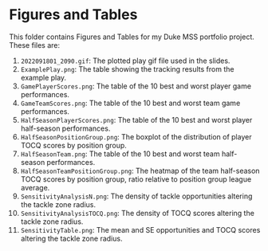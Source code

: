 # Figures and Tables

This folder contains Figures and Tables for my Duke MSS portfolio project. These files are:

1.  `2022091801_2090.gif`: The plotted play gif file used in the slides.
2.  `ExamplePlay.png`: The table showing the tracking results from the example play.
3.  `GamePlayerScores.png`: The table of the 10 best and worst player game performances.
4.  `GameTeamScores.png`: The table of the 10 best and worst team game performances.
5.  `HalfSeasonPlayerScores.png`: The table of the 10 best and worst player half-season performances.
6.  `HalfSeasonPositionGroup.png`: The boxplot of the distribution of player TOCQ scores by position group.
7.  `HalfSeasonTeam.png`: The table of the 10 best and worst team half-season performances.
8.  `HalfSeasonTeamPositionGroup.png`: The heatmap of the team half-season TOCQ scores by position group, ratio relative to position group league average.
9.  `SensitivityAnalysisN.png`: The density of tackle opportunities altering the tackle zone radius.
10.  `SensitivityAnalysisTOCQ.png`: The density of TOCQ scores altering the tackle zone radius.
11.  `SensitivityTable.png`: The mean and SE opportunities and TOCQ scores altering the tackle zone radius.